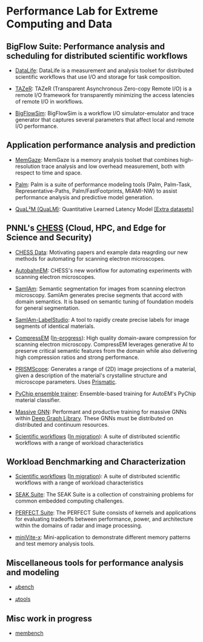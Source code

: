 <!-- -*-Mode: markdown;-*- -->
<!-- $Id$ -->

Performance Lab for Extreme Computing and Data
=============================================================================
<!-- https://github.com/PerfLab-EXaCT https://gitlab.com/PerfLab-EXaCT -->


## BigFlow Suite: Performance analysis and scheduling for distributed scientific workflows
<!-- BigFlow Tools -->

* [DataLife](https://github.com/pnnl/datalife): DataLife is a measurement and analysis toolset for distributed scientific workflows that use I/O and storage for task composition.

* [TAZeR](https://github.com/pnnl/tazer): TAZeR (Transparent Asynchronous Zero-copy Remote I/O) is a remote I/O framework for transparently minimizing the access latencies of remote I/O in workflows.

* [BigFlowSim](https://gitlab.pnnl.gov/perf-lab/tazer/tazer-bigflow-sim): BigFlowSim is a workflow I/O simulator-emulator and trace generator that captures several parameters that affect local and remote I/O performance.


## Application performance analysis and prediction

  * [MemGaze](https://github.com/pnnl/memgaze): MemGaze is a memory analysis toolset that combines high-resolution trace analysis and low overhead measurement, both with respect to time and space.

  * [Palm](https://gitlab.pnnl.gov/perf-lab/palm/): Palm is a suite of performance modeling tools (Palm, Palm-Task, Representative-Paths, Palm/FastFootprints, MIAMI-NW) to assist performance analysis and predictive model generation.

  * [QuaL²M (QuaLM)](https://github.com/pnnl/qualm): Quantitative Learned Latency Model
  [[Extra datasets]](https://github.com/PerfLab-EXaCT/qualm-data)



## PNNL's [CHESS](https://gitlab.com/perflab-exact/chess) (Cloud, HPC, and Edge for Science and Security)

* [CHESS Data](https://gitlab.com/perflab-exact/chess/chess-data): Motivating papers and example data reagrding our new methods for automating for scanning electron microscopes.

* [AutobahnEM](https://gitlab.com/perflab-exact/chess/autobahn-em):
  CHESS's new workflow for automating experiments with scanning electron microscopes.

* [SamIAm](https://github.com/PerfLab-EXaCT/SamIAm):
  Semantic segmentation for images from scanning electron microscopy. SamIAm generates precise segments that accord with domain semantics. It is based on semantic tuning of foundation models for general segmentation.

* [SamIAm-LabelStudio](https://github.com/PerfLab-EXaCT/SamIAm-LabelStudio):
  A tool to rapidly create precise labels for image segments of identical materials.

* [CompressEM](https://gitlab.com/perflab-exact/chess/compress-em) ([In-progress](https://github.com/hipdac-lab/ICS23-GPULZ/tree/microscopy)):
  High quality domain-aware compression for scanning electron microscopy. CompressEM leverages generative AI to preserve critical semantic features from the domain while also delivering high compression ratios and strong performance.

* [PRISMScope](https://gitlab.com/perflab-exact/chess/prism-scope):
  Generates a range of (2D) image projections of a material, given a description of the material's crystalline structure and microscope parameters. Uses [Prismatic](https://prism-em.com).

* [PyChip ensemble trainer](https://gitlab.com/perflab-exact/chess/pychip-ensemble-trainer):
  Ensemble-based training for AutoEM's PyChip material classifier.

* [Massive GNN](https://github.com/aishwaryyasarkar/Distributed_DGL):
  Performant and productive training for massive GNNs within [Deep Graph Library](https://www.dgl.ai). These GNNs must be distributed on distributed and continuum resources.

<!-- Continuum VecDB: Vector databases for dynamic (execution) and long term management of data flow and storage. -->


* [Scientific workflows](https://gitlab.com/perflab-exact/workflows)
  ([In migration](https://gitlab.pnnl.gov/perf-lab/workflows)): A suite of distributed scientific workflows with a range of workload characteristics


## Workload Benchmarking and Characterization

* [Scientific workflows](https://gitlab.com/perflab-exact/workflows)
  ([In migration](https://gitlab.pnnl.gov/perf-lab/workflows)): A suite of distributed scientific workflows with a range of workload characteristics

* [SEAK Suite](https://github.com/pnnl/seak): The SEAK Suite is a collection of constraining problems for common embedded computing challenges.

* [PERFECT Suite](https://github.com/pnnl/perfect): The PERFECT Suite consists of kernels and applications for evaluating tradeoffs between performance, power, and architecture within the domains of radar and image processing.

* [miniVite-x](https://github.com/PerfLab-EXaCT/minivite-x): Mini-application to demonstrate different memory patterns and test memory analysis tools.



## Miscellaneous tools for performance analysis and modeling

* [𝜇bench](https://github.com/PerfLab-EXaCT/ubench)

* [𝜇tools](https://github.com/PerfLab-EXaCT/utools)


## Misc work in progress

* [membench](https://github.com/PerfLab-EXaCT/membench)


<!-- 𝛍 𝜇 𝝁 -->


